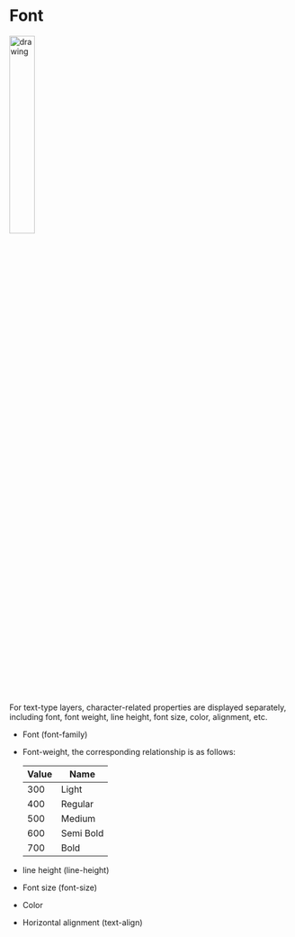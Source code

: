 # Font

<img src="https://img.alicdn.com/imgextra/i3/O1CN018XEsXz1ivb8Gto60u_!!6000000004475-2-tps-630-806.png" alt="drawing" width="30%"/>

For text-type layers, character-related properties are displayed separately, including font, font weight, line height, font size, color, alignment, etc.

* Font (font-family)

* Font-weight, the corresponding relationship is as follows:

   | Value | Name |
   | ---- | ------------------- |
   | 300 | Light |
   | 400 | Regular |
   | 500 | Medium |
   | 600 | Semi Bold |
   | 700 | Bold |

* line height (line-height)

* Font size (font-size)

* Color

* Horizontal alignment (text-align)
